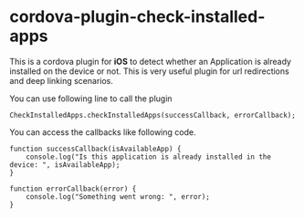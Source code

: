 # cordova-plugin-check-installed-apps
This is a cordova plugin for **iOS** to detect whether an Application is already installed on the device or not. This is very useful plugin for url redirections and deep linking scenarios.

You can use following line to call the plugin
```
CheckInstalledApps.checkInstalledApps(successCallback, errorCallback);
```

You can access the callbacks like following code.
```
function successCallback(isAvailableApp) {
    console.log("Is this application is already installed in the device: ", isAvailableApp);
}

function errorCallback(error) {
    console.log("Something went wrong: ", error);
}
```
